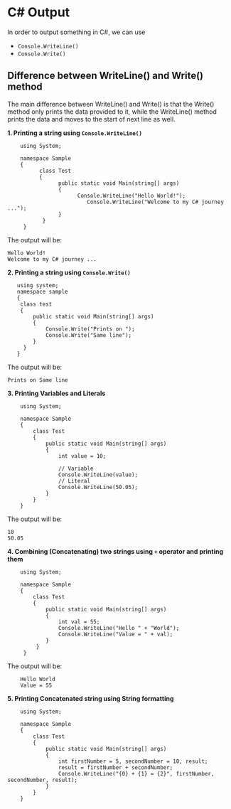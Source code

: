 # C# Output

In order to output something in C#, we can use<br/>
- ```Console.WriteLine()``` <br/>
- ```Console.Write()```<br/>

## Difference between WriteLine() and Write() method
The main difference between WriteLine() and Write() is that the Write() method only prints the data provided to it, while the WriteLine() method prints the data and moves to the start of next line as well.

**1. Printing a string using ```Console.WriteLine()```**
        
        using System;
 
        namespace Sample
        {
	          class Test
	          {
		            public static void Main(string[] args)
		            {
			              Console.WriteLine("Hello World!");
                             Console.WriteLine("Welcome to my C# journey ..."); 
		            }
	           }
         }
The output will be:

	Hello World!
	Welcome to my C# journey ...
	
**2. Printing a string using ```Console.Write()```**

	   using system;
	   namespace sample
	   {
	   	class test
		{
			public static void Main(string[] args)
			{
				Console.Write("Prints on ");
				Console.Write("Same line");
			}
		 }
	   }

The output will be:

	Prints on Same line
	
**3. Printing Variables and Literals**
		
		using System;
 
		namespace Sample
		{
			class Test
			{
				public static void Main(string[] args)
				{
					int value = 10;

					// Variable
					Console.WriteLine(value);
					// Literal
					Console.WriteLine(50.05);
				}
			}
		}

The output will be:

	10
	50.05
	
**4. Combining (Concatenating) two strings using ```+``` operator and printing them**

		using System;
 
		namespace Sample
		{
			class Test
			{
				public static void Main(string[] args)
				{
					int val = 55;
					Console.WriteLine("Hello " + "World");
					Console.WriteLine("Value = " + val);
				}
			 }
		 }

The output will be:

		Hello World
		Value = 55

**5. Printing Concatenated string using String formatting**

		using System;
 
		namespace Sample
		{
			class Test
			{
				public static void Main(string[] args)
				{
					int firstNumber = 5, secondNumber = 10, result;
					result = firstNumber + secondNumber;
					Console.WriteLine("{0} + {1} = {2}", firstNumber, secondNumber, result);
				}
			}
		}

